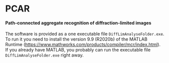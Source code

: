 # PCAR
#### Path-connected aggregate recognition of diffraction-limited images

The software is provided as a one executable file `DiffLimAnalyseFolder.exe`. To run it you need to install the version 9.9 (R2020b) of the MATLAB Runtime (https://www.mathworks.com/products/compiler/mcr/index.html). If you already have MATLAB, you probably can run the executable file `DiffLimAnalyseFolder.exe` right away.
